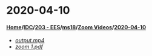 # 2020-04-10
#### [Home](../../../../..)/[IDC](../../../..)/[203 - EES](../../..)/[ms18](../..)/[Zoom Videos](..)/[2020-04-10]()
- [_output.mp4_](output.mp4)
- [_zoom 1.pdf_](zoom%201.pdf)

